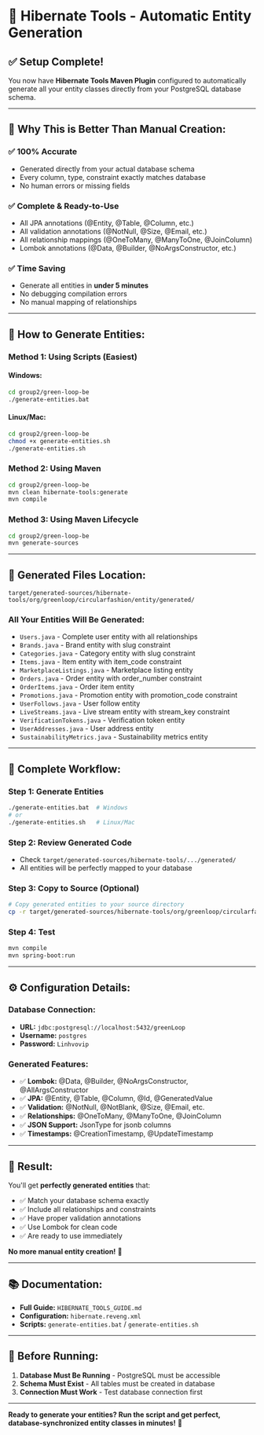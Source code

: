 # 🚀 Hibernate Tools - Automatic Entity Generation

## ✅ **Setup Complete!**

You now have **Hibernate Tools Maven Plugin** configured to automatically generate all your entity classes directly from your PostgreSQL database schema.

---

## 🎯 **Why This is Better Than Manual Creation:**

### **✅ 100% Accurate**
- Generated directly from your actual database schema
- Every column, type, constraint exactly matches database
- No human errors or missing fields

### **✅ Complete & Ready-to-Use**
- All JPA annotations (@Entity, @Table, @Column, etc.)
- All validation annotations (@NotNull, @Size, @Email, etc.)
- All relationship mappings (@OneToMany, @ManyToOne, @JoinColumn)
- Lombok annotations (@Data, @Builder, @NoArgsConstructor, etc.)

### **✅ Time Saving**
- Generate all entities in **under 5 minutes**
- No debugging compilation errors
- No manual mapping of relationships

---

## 🚀 **How to Generate Entities:**

### **Method 1: Using Scripts (Easiest)**

#### **Windows:**
```bash
cd group2/green-loop-be
./generate-entities.bat
```

#### **Linux/Mac:**
```bash
cd group2/green-loop-be
chmod +x generate-entities.sh
./generate-entities.sh
```

### **Method 2: Using Maven**
```bash
cd group2/green-loop-be
mvn clean hibernate-tools:generate
mvn compile
```

### **Method 3: Using Maven Lifecycle**
```bash
cd group2/green-loop-be
mvn generate-sources
```

---

## 📁 **Generated Files Location:**

```
target/generated-sources/hibernate-tools/org/greenloop/circularfashion/entity/generated/
```

### **All Your Entities Will Be Generated:**
- `Users.java` - Complete user entity with all relationships
- `Brands.java` - Brand entity with slug constraint
- `Categories.java` - Category entity with slug constraint  
- `Items.java` - Item entity with item_code constraint
- `MarketplaceListings.java` - Marketplace listing entity
- `Orders.java` - Order entity with order_number constraint
- `OrderItems.java` - Order item entity
- `Promotions.java` - Promotion entity with promotion_code constraint
- `UserFollows.java` - User follow entity
- `LiveStreams.java` - Live stream entity with stream_key constraint
- `VerificationTokens.java` - Verification token entity
- `UserAddresses.java` - User address entity
- `SustainabilityMetrics.java` - Sustainability metrics entity

---

## 🔄 **Complete Workflow:**

### **Step 1: Generate Entities**
```bash
./generate-entities.bat  # Windows
# or
./generate-entities.sh   # Linux/Mac
```

### **Step 2: Review Generated Code**
- Check `target/generated-sources/hibernate-tools/.../generated/`
- All entities will be perfectly mapped to your database

### **Step 3: Copy to Source (Optional)**
```bash
# Copy generated entities to your source directory
cp -r target/generated-sources/hibernate-tools/org/greenloop/circularfashion/entity/generated/* src/main/java/org/greenloop/circularfashion/entity/
```

### **Step 4: Test**
```bash
mvn compile
mvn spring-boot:run
```

---

## ⚙️ **Configuration Details:**

### **Database Connection:**
- **URL:** `jdbc:postgresql://localhost:5432/greenLoop`
- **Username:** `postgres`
- **Password:** `Linhvovip`

### **Generated Features:**
- ✅ **Lombok:** @Data, @Builder, @NoArgsConstructor, @AllArgsConstructor
- ✅ **JPA:** @Entity, @Table, @Column, @Id, @GeneratedValue
- ✅ **Validation:** @NotNull, @NotBlank, @Size, @Email, etc.
- ✅ **Relationships:** @OneToMany, @ManyToOne, @JoinColumn
- ✅ **JSON Support:** JsonType for jsonb columns
- ✅ **Timestamps:** @CreationTimestamp, @UpdateTimestamp

---

## 🎉 **Result:**

You'll get **perfectly generated entities** that:
- ✅ Match your database schema exactly
- ✅ Include all relationships and constraints  
- ✅ Have proper validation annotations
- ✅ Use Lombok for clean code
- ✅ Are ready to use immediately

**No more manual entity creation!** 🚀

---

## 📚 **Documentation:**

- **Full Guide:** `HIBERNATE_TOOLS_GUIDE.md`
- **Configuration:** `hibernate.reveng.xml`
- **Scripts:** `generate-entities.bat` / `generate-entities.sh`

---

## 🚨 **Before Running:**

1. **Database Must Be Running** - PostgreSQL must be accessible
2. **Schema Must Exist** - All tables must be created in database
3. **Connection Must Work** - Test database connection first

---

**Ready to generate your entities? Run the script and get perfect, database-synchronized entity classes in minutes!** 🎯
